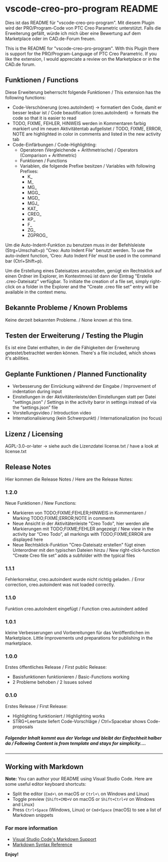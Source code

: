 # vscode-creo-pro-program README

Dies ist das README für "vscode-creo-pro-program". Mit diesem Plugin wird der PRO/Program-Code von PTC Creo Parametric unterstützt.
Falls die Erweiterung gefällt, würde ich mich über eine Bewertung auf dem Marketplace oder im CAD.de-Forum freuen.

This is the README for "vscode-creo-pro-program". With this Plugin there is support for the PRO/Program-Language of PTC Creo Parametric.
If you like the extension, I would appreciate a review on the Marketplace or in the CAD.de forum.

## Funktionen / Functions
Diese Erweiterung beherrscht folgende Funktionen / This extension has the following functions:
- Code-Verschönerung (creo.autoIndent) -> formatiert den Code, damit er besser lesbar ist / Code beautification (creo.autoIndent) -> formats the code so that it is easier to read
- TODO, FIXME, FEHLER, HINWEIS werden in Kommentaren farbig markiert und im neuen Aktivitätentab aufgelistet / TODO, FIXME, ERROR, NOTE are highlighted in color in comments and listed in the new activity tab
- Code-Einfärbungen / Code-Highlighting:
  - Operatoren (Vergleichende + Arithmetrische) / Operators (Comparison + Arithmetric)
  - Funktionen / Functions
  - Variablen, die folgende Prefixe besitzen / Variables with following Prefixes:
    - K_
    - M_
    - MG_
    - MGG_
    - MGD_
    - MGJ_
    - KAT_
    - CREO_
    - KP_
    - F_
    - ZG_
    - ZGPROG_

Um die Auto-Indent-Funktion zu benutzen muss in der Befehlsleiste (Strg+Umschalt+p) "Creo: Auto Indent File" benutzt werden. 
To use the auto-indent function, ‘Creo: Auto Indent File’ must be used in the command bar (Ctrl+Shift+p).

Um die Erstellung eines Dateisatzes anzustoßen, genügt ein Rechtsklick auf einen Ordner im Explorer, im Kontextmneü ist dann der Eintrag "Erstelle .creo-Dateisatz" verfügbar. To initiate the creation of a file set, simply right-click on a folder in the Explorer and the “Create .creo file set” entry will be available in the context menu.

## Bekannte Probleme / Known Problems
Keine derzeit bekannten Probleme. / None known at this time.

## Testen der Erweiterung / Testing the Plugin
Es ist eine Datei enthalten, in der die Fähigkeiten der Erweiterung getestet/betrachtet werden können.
There's a file included, which shows it's abilities.

## Geplante Funktionen / Planned Functionality
- Verbesserung der Einrückung während der Eingabe / Improvement of indentation during input
- Einstellungen in der Aktivitätenleiste/den Einstellungen statt per Datei "settings.json" / Settings in the activity baror in settings instead of via the “settings.json” file
- Vorstellungsvideo / Introduction video
- Internationalisierung (kein Schwerpunkt) / Internationalization (no focus)

## Lizenz / Licensing
AGPL-3.0-or-later -> siehe auch die Lizenzdatei license.txt / have a look at license.txt

## Release Notes

Hier kommen die Release Notes / Here are the Release Notes:

### 1.2.0
Neue Funktionen / New Functions:
- Markieren von TODO;FIXME;FEHLER;HINWEIS in Kommentaren / Marking TODO;FIXME;ERROR;NOTE in comments
- Neue Ansicht in der Aktivitätenleiste "Creo Todo", hier werden alle Markierungen mit TODO;FIXME;FEHLER angezeigt / New view in the activity bar “Creo Todo”, all markings with TODO;FIXME;ERROR are displayed here
- Neue Rechtsklick-Funktion "Creo-Dateisatz erstellen" fügt einen Unterordner mit den typischen Dateien hinzu / New right-click-function “Create Creo file set” adds a subfolder with the typical files

### 1.1.1
Fehlerkorrektur, creo.autoindent wurde nicht richtig geladen. / Error correction, creo.autoindent was not loaded correctly.

### 1.1.0
Funktion creo.autoIndent eingefügt / Function creo.autoindent added

### 1.0.1
kleine Verbesserungen und Vorbereitungen für das Veröffentlichen im Marketplace.
Little Improvements und preparations for publishing in the marketplace.

### 1.0.0
Erstes öffentliches Release / First public Release:
  - Basisfunktionen funktionieren / Basic-Functions working
  - 2 Probleme behoben / 2 Issues solved

### 0.1.0

Erstes Release /  First Release:
  - Highlighting funktioniert / Highlighting works
  - STRG+Leertaste liefert Code-Vorschläge / Ctrl+Spacebar shows Code-proposals



##### Folgender Inhalt kommt aus der Vorlage und bleibt der Einfachheit halber da / Following Content is from template and stays for simplicity....
-----------------------------------------------------------------------------------------------------------

## Working with Markdown

**Note:** You can author your README using Visual Studio Code.  Here are some useful editor keyboard shortcuts:

* Split the editor (`Cmd+\` on macOS or `Ctrl+\` on Windows and Linux)
* Toggle preview (`Shift+CMD+V` on macOS or `Shift+Ctrl+V` on Windows and Linux)
* Press `Ctrl+Space` (Windows, Linux) or `Cmd+Space` (macOS) to see a list of Markdown snippets

### For more information

* [Visual Studio Code's Markdown Support](http://code.visualstudio.com/docs/languages/markdown)
* [Markdown Syntax Reference](https://help.github.com/articles/markdown-basics/)

**Enjoy!**
